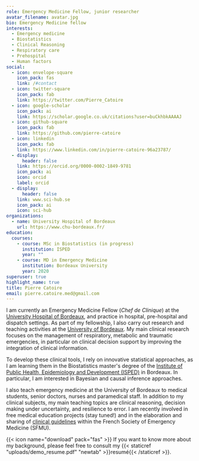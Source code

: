 ```yaml
---
role: Emergency Medicine Fellow, junior researcher
avatar_filename: avatar.jpg
bio: Emergency Medicine fellow
interests:
  - Emergency medicine
  - Biostatistics
  - Clinical Reasoning
  - Respiratory care
  - Prehospital
  - Human factors
social:
  - icon: envelope-square
    icon_pack: fas
    link: /#contact
  - icon: twitter-square
    icon_pack: fab
    link: https://twitter.com/Pierre_Catoire
  - icon: google-scholar
    icon_pack: ai
    link: https://scholar.google.co.uk/citations?user=buCkhbkAAAAJ
  - icon: github-square
    icon_pack: fab
    link: https://github.com/pierre-catoire
  - icon: linkedin
    icon_pack: fab
    link: https://www.linkedin.com/in/pierre-catoire-96a23787/
  - display:
      header: false
    link: https://orcid.org/0000-0002-1849-9781
    icon_pack: ai
    icon: orcid
    label: orcid
  - display:
      header: false
    link: www.sci-hub.se
    icon_pack: ai
    icon: sci-hub
organizations:
  - name: University Hospital of Bordeaux
    url: https://www.chu-bordeaux.fr/
education:
  courses:
    - course: MSc in Biostatistics (in progress)
      institution: ISPED
      year: ""
    - course: MD in Emergency Medicine
      institution: Bordeaux University
      year: 2020
superuser: true
highlight_name: true
title: Pierre Catoire
email: pierre.catoire.med@gmail.com
---
```

I am currently an Emergency Medicine Fellow (*Chef de Clinique*) at the [University Hospital of Bordeaux](www.chu-bordeaux.fr), and practice in hospital, pre-hospital and dispatch settings.  As part of my fellowship, I also carry out research and teaching activities at the [University of Bordeaux](www.u-bordeaux.fr).
My main clinical research focuses on the management of respiratory, metabolic and traumatic emergencies, in particular on clinical decision support by improving the integration of clinical information.

To develop these clinical tools, I rely on innovative statistical approaches, as I am learning them in the Biostatistics master's degree of the [Institute of Public Health, Epidemiology and Development (ISPED)](http://www.isped.u-bordeaux.fr/) in Bordeaux. In particular, I am interested in Bayesian and causal inference approaches.

I also teach emergency medicine at the University of Bordeaux to medical students, senior doctors, nurses and paramedical staff. In addition to my clinical subjects, my main teaching topics are clinical reasoning, decision making under uncertainty, and resilience to error. I am recently involved in free medical education projects (stay tuned!) and in the elaboration and sharing of [clinical guidelines](https://www.sfmu.org/fr/vie-professionnelle/outils-professionnels/consensus/) within the French Society of Emergency Medicine (SFMU). 

{{< icon name="download" pack="fas" >}} If you want to know more about my background, please feel free to consult my {{< staticref "uploads/demo_resume.pdf" "newtab" >}}resumé{{< /staticref >}}.